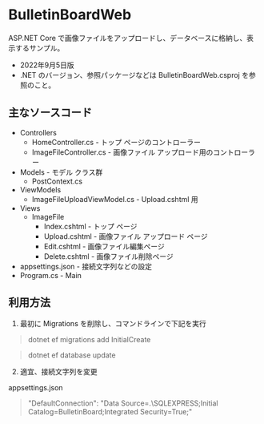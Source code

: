 # BulletinBoardWeb

ASP.NET Core で画像ファイルをアップロードし、データベースに格納し、表示するサンプル。

- 2022年9月5日版
- .NET のバージョン、参照パッケージなどは BulletinBoardWeb.csproj を参照のこと。

## 主なソースコード

- Controllers
    - HomeController.cs - トップ ページのコントローラー
    - ImageFileController.cs - 画像ファイル アップロード用のコントローラー
- Models - モデル クラス群
    - PostContext.cs
- ViewModels
    - ImageFileUploadViewModel.cs - Upload.cshtml 用
- Views
    - ImageFile
        - Index.cshtml - トップ ページ
        - Upload.cshtml - 画像ファイル アップロード ページ
        - Edit.cshtml - 画像ファイル編集ページ
        - Delete.cshtml - 画像ファイル削除ページ
- appsettings.json - 接続文字列などの設定
- Program.cs - Main

## 利用方法

1. 最初に Migrations を削除し、コマンドラインで下記を実行

>dotnet ef migrations add InitialCreate

>dotnet ef database update

2. 適宜、接続文字列を変更

appsettings.json

> "DefaultConnection": "Data Source=.\\SQLEXPRESS;Initial Catalog=BulletinBoard;Integrated Security=True;"
